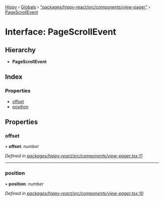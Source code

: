 [Hippy](../README.md) › [Globals](../globals.md) › ["packages/hippy-react/src/components/view-pager"](../modules/_packages_hippy_react_src_components_view_pager_.md) › [PageScrollEvent](_packages_hippy_react_src_components_view_pager_.pagescrollevent.md)

# Interface: PageScrollEvent

## Hierarchy

* **PageScrollEvent**

## Index

### Properties

* [offset](_packages_hippy_react_src_components_view_pager_.pagescrollevent.md#offset)
* [position](_packages_hippy_react_src_components_view_pager_.pagescrollevent.md#position)

## Properties

###  offset

• **offset**: *number*

*Defined in [packages/hippy-react/src/components/view-pager.tsx:11](https://github.com/jeromehan/Hippy/blob/6216275/packages/hippy-react/src/components/view-pager.tsx#L11)*

___

###  position

• **position**: *number*

*Defined in [packages/hippy-react/src/components/view-pager.tsx:10](https://github.com/jeromehan/Hippy/blob/6216275/packages/hippy-react/src/components/view-pager.tsx#L10)*
